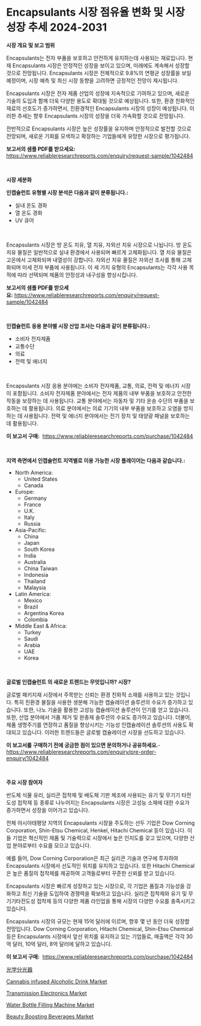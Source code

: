 <p><h1>Encapsulants 시장 점유율 변화 및 시장 성장 추세 2024-2031</h1></p><p><strong>시장 개요 및 보고 범위</strong></p>
<p><p>Encapsulants는 전자 부품을 보호하고 안전하게 유지하는데 사용되는 재료입니다. 현재 Encapsulants 시장은 안정적인 성장을 보이고 있으며, 미래에도 계속해서 성장할 것으로 전망됩니다. Encapsulants 시장은 전체적으로 9.8%의 연평균 성장률을 보일 예정이며, 시장 예측 및 최신 시장 동향을 고려하면 긍정적인 전망이 제시됩니다.</p><p>Encapsulants 시장은 전자 제품 산업의 성장에 지속적으로 기여하고 있으며, 새로운 기술의 도입과 함께 더욱 다양한 용도로 확대될 것으로 예상됩니다. 또한, 환경 친화적인 재료의 선호도가 증가하면서, 친환경적인 Encapsulants 시장의 성장이 예상됩니다. 이러한 추세는 향후 Encapsulants 시장의 성장을 더욱 가속화할 것으로 전망됩니다.</p><p>전반적으로 Encapsulants 시장은 높은 성장률을 유지하며 안정적으로 발전할 것으로 전망되며, 새로운 기회를 모색하고 확장하는 기업들에게 유망한 시장으로 평가됩니다.</p></p>
<p><strong>보고서의 샘플 PDF를 받으세요:</strong> <a href="https://www.reliableresearchreports.com/enquiry/request-sample/1042484">https://www.reliableresearchreports.com/enquiry/request-sample/1042484</a></p>
<p>&nbsp;</p>
<p><strong>시장 세분화</strong></p>
<p><strong>인캡슐런트 유형별 시장 분석은 다음과 같이 분류됩니다.:</strong></p>
<p><ul><li>실내 온도 경화</li><li>열 온도 경화</li><li>UV 큐어</li></ul></p>
<p>&nbsp;</p>
<p><p>Encapsulants 시장은 방 온도 치유, 열 치유, 자외선 치유 시장으로 나뉩니다. 방 온도 치유 물질은 일반적으로 실내 환경에서 사용되며 빠르게 고체화됩니다. 열 치유 물질은 고온에서 고체화되며 내열성이 강합니다. 자외선 치유 물질은 자외선 조사를 통해 고체화되며 미세 전자 부품에 사용됩니다. 이 세 가지 유형의 Encapsulants는 각각 사용 목적에 따라 선택되며 제품의 안정성과 내구성을 향상시킵니다.</p></p>
<p><strong>보고서의 샘플 PDF를 받으세요:</strong>&nbsp;<a href="https://www.reliableresearchreports.com/enquiry/request-sample/1042484">https://www.reliableresearchreports.com/enquiry/request-sample/1042484</a></p>
<p>&nbsp;</p>
<p><strong> 인캡슐런트 응용 분야별 시장 산업 조사는 다음과 같이 분류됩니다.:</strong></p>
<p><ul><li>소비자 전자제품</li><li>교통수단</li><li>의료</li><li>전력 및 에너지</li></ul></p>
<p>&nbsp;</p>
<p><p>Encapsulants 시장 응용 분야에는 소비자 전자제품, 교통, 의료, 전력 및 에너지 시장이 포함됩니다. 소비자 전자제품 분야에서는 전자 제품의 내부 부품을 보호하고 안전한 작동을 보장하는 데 사용됩니다. 교통 분야에서는 자동차 및 기타 운송 수단의 부품을 보호하는 데 활용됩니다. 의료 분야에서는 의료 기기의 내부 부품을 보호하고 오염을 방지하는 데 사용됩니다. 전력 및 에너지 분야에서는 전기 장치 및 태양광 패널을 보호하는 데 활용됩니다.</p></p>
<p><strong>이 보고서 구매:</strong>&nbsp; <a href="https://www.reliableresearchreports.com/purchase/1042484">https://www.reliableresearchreports.com/purchase/1042484</a></p>
<p>&nbsp;</p>
<p><strong>지역 측면에서 인캡슐런트 지역별로 이용 가능한 시장 플레이어는 다음과 같습니다.:</strong></p>
<p><ul>
    <li>
        North America:
        <ul>
            <li>United States</li>
            <li>Canada</li>
        </ul>
    </li>
    <li>
        Europe:
        <ul>
            <li>Germany</li>
            <li>France</li>
            <li>U.K.</li>
            <li>Italy</li>
            <li>Russia</li>
        </ul>
    </li>
    <li>
        Asia-Pacific:
        <ul>
            <li>China</li>
            <li>Japan</li>
            <li>South Korea</li>
            <li>India</li>
            <li>Australia</li>
            <li>China Taiwan</li>
            <li>Indonesia</li>
            <li>Thailand</li>
            <li>Malaysia</li>
        </ul>
    </li>
    <li>
        Latin America:
        <ul>
            <li>Mexico</li>
            <li>Brazil</li>
            <li>Argentina Korea</li>
            <li>Colombia</li>
        </ul>
    </li>
    <li>
        Middle East & Africa:
        <ul>
            <li>Turkey</li>
            <li>Saudi</li>
            <li>Arabia</li>
            <li>UAE</li>
            <li>Korea</li>
        </ul>
    </li>
    </ul></p>
<p>&nbsp;</p>
<p><strong>글로벌 인캡슐런트 의 새로운 트렌드는 무엇입니까? 시장?</strong></p>
<p><p>글로벌 패키지재 시장에서 주목받는 신뢰는 환경 친화적 소재를 사용하고 있는 것입니다. 특히 친환경 물질을 사용한 생분해 가능한 캡슐레이션 솔루션의 수요가 증가하고 있습니다. 또한, 나노 기술을 활용한 고성능 캡슐레이션 솔루션이 인기를 얻고 있습니다. 또한, 산업 분야에서 거품 제거 및 완충재 솔루션의 수요도 증가하고 있습니다. 더불어, 제품 생명주기를 연장하고 품질을 향상시키는 기능성 인캡슐레이션 솔루션의 사용도 확대되고 있습니다. 이러한 트렌드들은 글로벌 캡슐레이션 시장을 선도하고 있습니다.</p></p>
<p><strong>이 보고서를 구매하기 전에 궁금한 점이 있으면 문의하거나 공유하세요.</strong>- <a href="https://www.reliableresearchreports.com/enquiry/pre-order-enquiry/1042484">https://www.reliableresearchreports.com/enquiry/pre-order-enquiry/1042484</a></p>
<p>&nbsp;</p>
<p><strong>주요 시장 참여자</strong></p>
<p><p>반도체 식물 유리, 실리콘 접착제 및 배도체 기판 제조에 사용되는 유기 및 무기기 타전도성 접착제 등 종류로 나누어지는 Encapsulants 시장은 고성능 소재에 대한 수요가 증가하면서 성장을 이어가고 있습니다.</p><p>전체 아시아태평양 지역의 Encapsulants 시장을 주도하는 선두 기업은 Dow Corning Corporation, Shin-Etsu Chemical, Henkel, Hitachi Chemical 등이 있습니다. 이들 기업은 혁신적인 제품 및 기술력으로 시장에서 높은 인지도를 갖고 있으며, 다양한 산업 분야로부터 수요를 모으고 있습니다.</p><p>예를 들어, Dow Corning Corporation은 최근 실리콘 기술과 연구에 투자하여 Encapsulants 시장에서 선도적인 위치를 유지하고 있습니다. 또한 Hitachi Chemical은 높은 품질의 접착제를 제공하여 고객들로부터 꾸준한 신뢰를 받고 있습니다.</p><p>Encapsulants 시장은 빠르게 성장하고 있는 시장으로, 각 기업은 품질과 기능성을 강화하고 최신 기술을 도입하여 경쟁력을 확보하고 있습니다. 실리콘 접착제와 유기 및 무기기타전도성 접착제 등의 다양한 제품 라인업을 통해 시장의 다양한 수요를 충족시키고 있습니다.</p><p>Encapsulants 시장의 규모는 현재 15억 달러에 이르며, 향후 몇 년 동안 더욱 성장할 전망입니다. Dow Corning Corporation, Hitachi Chemical, Shin-Etsu Chemical 등은 Encapsulants 시장에서 앞선 위치를 유지하고 있는 기업들로, 매출액은 각각 30억 달러, 10억 달러, 8억 달러에 달하고 있습니다.</p></p>
<p><strong>이 보고서 구매:</strong>&nbsp;&nbsp;<a href="https://www.reliableresearchreports.com/purchase/1042484">https://www.reliableresearchreports.com/purchase/1042484</a></p>
<p><p><a href="https://github.com/vhemk0794148/Market-Research-Report-List-1/blob/main/24102774811.md">光学分光器</a></p><p><a href="https://issuu.com/reportprime-2/docs/cannabis-infused-alcoholic-drink-market-size-2030.">Cannabis infused Alcoholic Drink Market</a></p><p><a href="https://cat-emmental-94b.notion.site/Transmission-Electronics-Market-Size-Growing-and-Forecasted-for-period-from-2024-2031-and-provides-189fcf2cff2d41bd9486f3f0f7d6cbfa">Transmission Electronics Market</a></p><p><a href="https://view.publitas.com/reportprime-1/insights-into-water-bottle-filling-machine-market-size-analysing-market-share-trends-and-growth-from-2024-to-2031/">Water Bottle Filling Machine Market</a></p><p><a href="https://issuu.com/reportprime-2/docs/beauty-boosting-beverages-market-size-2030.pptx">Beauty Boosting Beverages Market</a></p></p>
